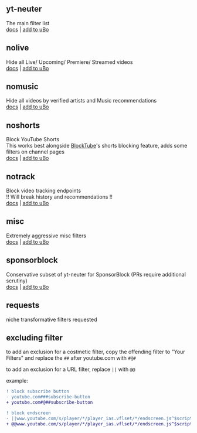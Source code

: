 ## yt-neuter
The main filter list  
[docs](./yt-neuter.md) | [add to uBo](https://subscribe.adblockplus.org/?location=https://neuter.mchang.xyz/filter&title=YouTube%20Neuter)

## nolive
Hide all Live/ Upcoming/ Premiere/ Streamed videos  
[docs](./filters/nolive.md) | [add to uBo](https://subscribe.adblockplus.org/?location=https://neuter.mchang.xyz/filter/nolive&title=YouTube%20Neuter%20-%20nolive)

## nomusic
Hide all videos by verified artists and Music recommendations  
[docs](./filters/nomusic.md) | [add to uBo](https://subscribe.adblockplus.org/?location=https://neuter.mchang.xyz/filter/nomusic&title=YouTube%20Neuter%20-%20nomusic)

## noshorts
Block YouTube Shorts  
This works best alongside [BlockTube](https://github.com/amitbl/blocktube)'s shorts blocking feature, adds some filters on channel pages  
[docs](./filters/noshorts.md) | [add to uBo](https://subscribe.adblockplus.org/?location=https://neuter.mchang.xyz/filter/noshorts&title=YouTube%20Neuter%20-%20noshorts)

## notrack
Block video tracking endpoints  
!! Will break history and recommendations !!  
[docs](./filters/notrack.md) | [add to uBo](https://subscribe.adblockplus.org/?location=https://neuter.mchang.xyz/filter/notrack&title=YouTube%20Neuter%20-%20notrack)

## misc
Extremely aggressive misc filters  
[docs](./filters/misc.md) | [add to uBo](https://subscribe.adblockplus.org/?location=https://neuter.mchang.xyz/filter/misc&title=YouTube%20Neuter%20-%20misc)

## sponsorblock
Conservative subset of yt-neuter for SponsorBlock (PRs require additional scrutiny)  
[docs](./filters/sponsorblock.md) | [add to uBo](https://subscribe.adblockplus.org/?location=https://neuter.mchang.xyz/filter/sponsorblock&title=YouTube%20Neuter%20-%20SponsorBlock)

## requests
niche transformative filters requested

## excluding filter
to add an exclusion for a costmetic filter, copy the offending filter to "Your Filters" and replace the `##` after youtube.com with `#@#`

to add an exclusion for a URL filter, replace `||` with `@@`

example:
```diff
! block subscribe button
- youtube.com###subscribe-button
+ youtube.com#@##subscribe-button

! block endscreen
- ||www.youtube.com/s/player/*/player_ias.vflset/*/endscreen.js^$script
+ @@www.youtube.com/s/player/*/player_ias.vflset/*/endscreen.js^$script
```